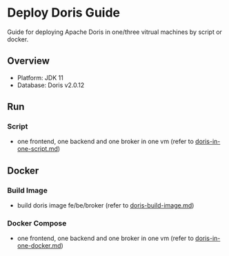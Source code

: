 # Deploy Doris Guide

Guide for deploying Apache Doris in one/three vitrual machines by script or docker.  

## Overview

- Platform: JDK 11
- Database: Doris v2.0.12


## Run

### Script
- one frontend, one backend and one broker in one vm (refer to [doris-in-one-script.md](./doris-in-one/doris-in-one-script.md))



## Docker

### Build Image
- build doris image fe/be/broker (refer to [doris-build-image.md](./build/doris-build-image.md))

### Docker Compose
- one frontend, one backend and one broker in one vm (refer to [doris-in-one-docker.md](./doris-in-one/doris-in-one-docker.md))
